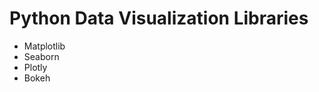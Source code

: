 # Python Data Visualization Libraries
<ul>
<li>Matplotlib</li>
<li>Seaborn</li>
<li>Plotly</li>
<li>Bokeh</li>

